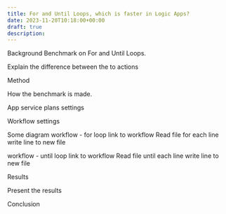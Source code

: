 ```yaml
---
title: For and Until Loops, which is faster in Logic Apps? 
date: 2023-11-20T10:18:00+00:00
draft: true
description: 
---
```


Background
Benchmark on For and Until Loops.

Explain the difference between the to actions

Method

How the benchmark is made.

App service plans settings

Workflow settings

Some diagram 
workflow - for loop link to workflow
Read file 
for each line
    write line to new file

workflow - until loop link to workflow
Read file 
until each line
    write line to new file
    


Results

Present the results

Conclusion
